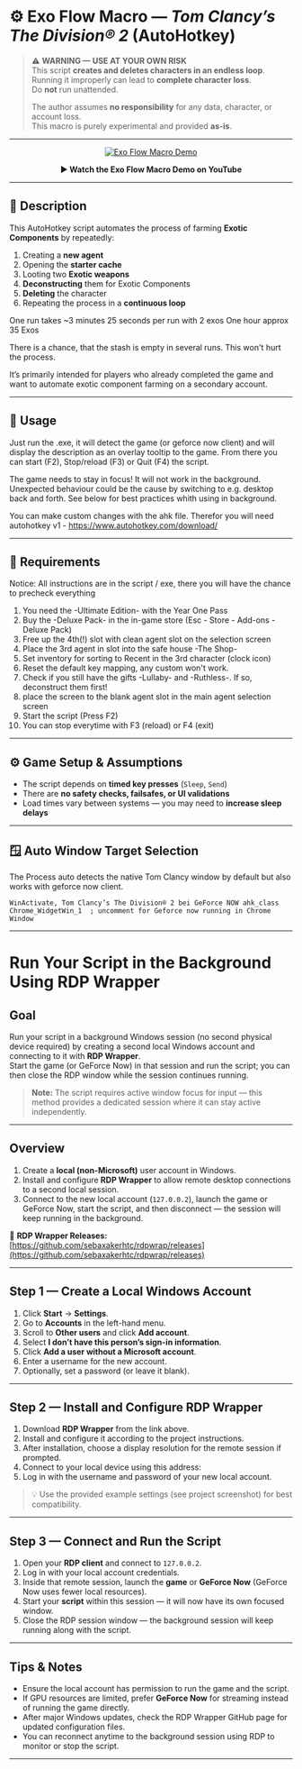 # ⚙️ Exo Flow Macro — *Tom Clancy’s The Division® 2* (AutoHotkey)

> ⚠️ **WARNING — USE AT YOUR OWN RISK**  
> This script **creates and deletes characters in an endless loop**.  
> Running it improperly can lead to **complete character loss**.  
> Do **not** run unattended.  
>  
> The author assumes **no responsibility** for any data, character, or account loss.  
> This macro is purely experimental and provided **as-is**.

---

<div align="center">

[![Exo Flow Macro Demo](https://img.youtube.com/vi/2wZPLVXWewE/hqdefault.jpg)](https://youtu.be/2wZPLVXWewE)

**▶️ Watch the Exo Flow Macro Demo on YouTube**

</div>


---


## 📜 Description

This AutoHotkey script automates the process of farming **Exotic Components** by repeatedly:

1. Creating a **new agent**  
2. Opening the **starter cache**  
3. Looting two **Exotic weapons**  
4. **Deconstructing** them for Exotic Components  
5. **Deleting** the character  
6. Repeating the process in a **continuous loop**

One run takes ~3 minutes 25 seconds per run with 2 exos 
One hour approx 35 Exos

There is a chance, that the stash is empty in several runs. This won't hurt the process.

It’s primarily intended for players who already completed the game and want to automate exotic component farming on a secondary account.

---

## 📜 Usage

Just run the .exe, it will detect the game (or geforce now client) and will display the description as an overlay tooltip to the game.
From there you can start (F2), Stop/reload (F3) or Quit (F4) the script. 

The game needs to stay in focus! It will not work in the background. 
Unexpected behaviour could be the cause by switching to e.g. desktop back and forth. 
See below for best practices whith using in background.

You can make custom changes with the ahk file. 
Therefor you will need autohotkey v1 - https://www.autohotkey.com/download/

---

## 🧩 Requirements

Notice: All instructions are in the script / exe, there you will have the chance to precheck everything
1. You need the -Ultimate Edition- with the Year One Pass
2. Buy the -Deluxe Pack- in the in-game store
   (Esc - Store - Add-ons - Deluxe Pack)
3. Free up the 4th(!) slot with clean agent slot on the selection screen
4. Place the 3rd agent in slot into the safe house -The Shop-
5. Set inventory for sorting to Recent in the 3rd character (clock icon)
6. Reset the default key mapping, any custom won't work.
7. Check if you still have the gifts -Lullaby- and -Ruthless-.
   If so, deconstruct them first!
8. place the screen to the blank agent slot in the main agent selection screen
9. Start the script (Press F2)
10. You can stop everytime with F3 (reload) or F4 (exit)

---

## ⚙️ Game Setup & Assumptions

- The script depends on **timed key presses** (`Sleep`, `Send`)  
- There are **no safety checks, failsafes, or UI validations**
- Load times vary between systems — you may need to **increase sleep delays**

---

## 🪟 Auto Window Target Selection

The Process auto detects the native Tom Clancy window by default but also works with geforce now client. 
```ahk
WinActivate, Tom Clancy’s The Division® 2 bei GeForce NOW ahk_class Chrome_WidgetWin_1  ; uncomment for Geforce now running in Chrome Window
```

---

# Run Your Script in the Background Using RDP Wrapper

## Goal
Run your script in a background Windows session (no second physical device required) by creating a second local Windows account and connecting to it with **RDP Wrapper**.  
Start the game (or GeForce Now) in that session and run the script; you can then close the RDP window while the session continues running.

> **Note:** The script requires active window focus for input — this method provides a dedicated session where it can stay active independently.

---

## Overview
1. Create a **local (non-Microsoft)** user account in Windows.  
2. Install and configure **RDP Wrapper** to allow remote desktop connections to a second local session.  
3. Connect to the new local account (`127.0.0.2`), launch the game or GeForce Now, start the script, and then disconnect — the session will keep running in the background.

🔗 **RDP Wrapper Releases:** [https://github.com/sebaxakerhtc/rdpwrap/releases](https://github.com/sebaxakerhtc/rdpwrap/releases)

---

## Step 1 — Create a Local Windows Account
1. Click **Start** → **Settings**.  
2. Go to **Accounts** in the left-hand menu.  
3. Scroll to **Other users** and click **Add account**.  
4. Select **I don’t have this person’s sign-in information**.  
5. Click **Add a user without a Microsoft account**.  
6. Enter a username for the new account.  
7. Optionally, set a password (or leave it blank).

---

## Step 2 — Install and Configure RDP Wrapper
1. Download **RDP Wrapper** from the link above.  
2. Install and configure it according to the project instructions.  
3. After installation, choose a display resolution for the remote session if prompted.  
4. Connect to your local device using this address:
5. Log in with the username and password of your new local account.

> 💡 Use the provided example settings (see project screenshot) for best compatibility.

---

## Step 3 — Connect and Run the Script
1. Open your **RDP client** and connect to `127.0.0.2`.  
2. Log in with your local account credentials.  
3. Inside that remote session, launch the **game** or **GeForce Now** (GeForce Now uses fewer local resources).  
4. Start your **script** within this session — it will now have its own focused window.  
5. Close the RDP session window — the background session will keep running along with the script.

---

## Tips & Notes
- Ensure the local account has permission to run the game and the script.  
- If GPU resources are limited, prefer **GeForce Now** for streaming instead of running the game directly.  
- After major Windows updates, check the RDP Wrapper GitHub page for updated configuration files.  
- You can reconnect anytime to the background session using RDP to monitor or stop the script.

---
